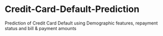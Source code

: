 # Credit-Card-Default-Prediction
Prediction of Credit Card Default using Demographic features, repayment status and bill &amp; payment amounts
